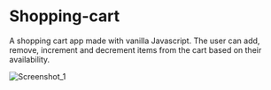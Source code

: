 # Shopping-cart
A shopping cart app made with vanilla Javascript.
The user can add, remove, increment and decrement items from the cart based on their availability.

![Screenshot_1](https://user-images.githubusercontent.com/77740117/132098517-206e5343-2988-4c31-8986-f171a9eb7027.png)

